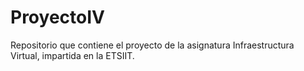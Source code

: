 # ProyectoIV
Repositorio que contiene el proyecto de la asignatura Infraestructura Virtual, impartida en la ETSIIT.
